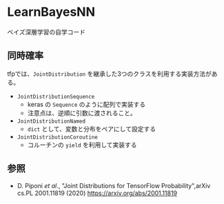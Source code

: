 # LearnBayesNN
ベイズ深層学習の自学コード

## 同時確率
tfpでは、`JointDistribution` を継承した3つのクラスを利用する実装方法がある。

* `JointDistributionSequence`
  * keras の `Sequence` のように配列で実装する
  * 注意点は、逆順に引数に渡されること。
* `JointDistributionNamed`
  * `dict` として、変数と分布をペアにして設定する
* `JointDistributionCoroutine`
  * コルーチンの `yield` を利用して実装する


## 参照
* D. Piponi _et al_., "Joint Distributions for TensorFlow Probability",arXiv cs.PL 2001.11819 (2020) https://arxiv.org/abs/2001.11819

